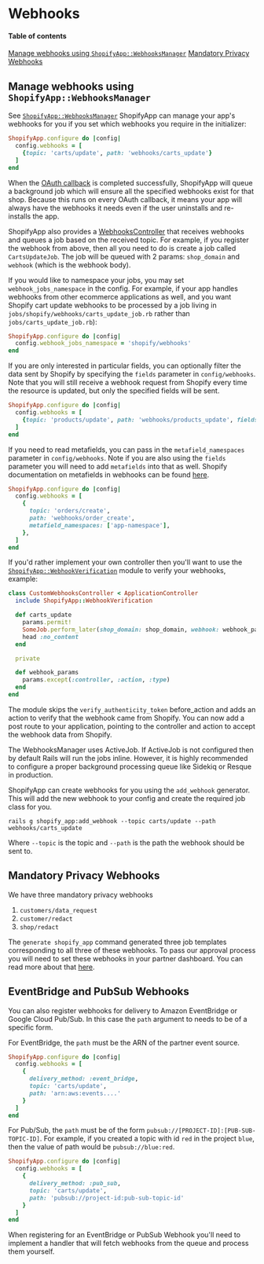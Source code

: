 # Webhooks

#### Table of contents

[Manage webhooks using `ShopifyApp::WebhooksManager`](#manage-webhooks-using-shopifyappwebhooksmanager)
[Mandatory Privacy Webhooks](#mandatory-privacy-webhooks)

## Manage webhooks using `ShopifyApp::WebhooksManager`

See [`ShopifyApp::WebhooksManager`](/lib/shopify_app/managers/webhooks_manager.rb)
ShopifyApp can manage your app's webhooks for you if you set which webhooks you require in the initializer:

```ruby
ShopifyApp.configure do |config|
  config.webhooks = [
    {topic: 'carts/update', path: 'webhooks/carts_update'}
  ]
end
```

When the [OAuth callback](/docs/shopify_app/authentication.md#oauth-callback) is completed successfully, ShopifyApp will queue a background job which will ensure all the specified webhooks exist for that shop. Because this runs on every OAuth callback, it means your app will always have the webhooks it needs even if the user uninstalls and re-installs the app.

ShopifyApp also provides a [WebhooksController](/app/controllers/shopify_app/webhooks_controller.rb) that receives webhooks and queues a job based on the received topic. For example, if you register the webhook from above, then all you need to do is create a job called `CartsUpdateJob`. The job will be queued with 2 params: `shop_domain` and `webhook` (which is the webhook body).

If you would like to namespace your jobs, you may set `webhook_jobs_namespace` in the config. For example, if your app handles webhooks from other ecommerce applications as well, and you want Shopify cart update webhooks to be processed by a job living in `jobs/shopify/webhooks/carts_update_job.rb` rather than `jobs/carts_update_job.rb`):

```ruby
ShopifyApp.configure do |config|
  config.webhook_jobs_namespace = 'shopify/webhooks'
end
```

If you are only interested in particular fields, you can optionally filter the data sent by Shopify by specifying the `fields` parameter in `config/webhooks`. Note that you will still receive a webhook request from Shopify every time the resource is updated, but only the specified fields will be sent.

```ruby
ShopifyApp.configure do |config|
  config.webhooks = [
    {topic: 'products/update', path: 'webhooks/products_update', fields: ['title', 'vendor']}
  ]
end
```

If you need to read metafields, you can pass in the `metafield_namespaces` parameter in `config/webhooks`. Note if you are also using the `fields` parameter you will need to add `metafields` into that as well. Shopify documentation on metafields in webhooks can be found [here](https://shopify.dev/docs/api/admin-rest/2023-10/resources/webhook#resource-object).

```ruby
ShopifyApp.configure do |config|
  config.webhooks = [
    {
      topic: 'orders/create',
      path: 'webhooks/order_create',
      metafield_namespaces: ['app-namespace'],
    },
  ]
end
```

If you'd rather implement your own controller then you'll want to use the [`ShopifyApp::WebhookVerification`](/lib/shopify_app/controller_concerns/webhook_verification.rb) module to verify your webhooks, example:

```ruby
class CustomWebhooksController < ApplicationController
  include ShopifyApp::WebhookVerification

  def carts_update
    params.permit!
    SomeJob.perform_later(shop_domain: shop_domain, webhook: webhook_params.to_h)
    head :no_content
  end

  private

  def webhook_params
    params.except(:controller, :action, :type)
  end
end
```

The module skips the `verify_authenticity_token` before_action and adds an action to verify that the webhook came from Shopify. You can now add a post route to your application, pointing to the controller and action to accept the webhook data from Shopify.

The WebhooksManager uses ActiveJob. If ActiveJob is not configured then by default Rails will run the jobs inline. However, it is highly recommended to configure a proper background processing queue like Sidekiq or Resque in production.

ShopifyApp can create webhooks for you using the `add_webhook` generator. This will add the new webhook to your config and create the required job class for you.

```
rails g shopify_app:add_webhook --topic carts/update --path webhooks/carts_update
```

Where `--topic` is the topic and `--path` is the path the webhook should be sent to.

## Mandatory Privacy Webhooks

We have three mandatory privacy webhooks

1. `customers/data_request`
2. `customer/redact`
3. `shop/redact`

The `generate shopify_app` command generated three job templates corresponding to all three of these webhooks.
To pass our approval process you will need to set these webhooks in your partner dashboard.
You can read more about that [here](https://shopify.dev/apps/webhooks/configuration/mandatory-webhooks).

## EventBridge and PubSub Webhooks

You can also register webhooks for delivery to Amazon EventBridge or Google Cloud Pub/Sub. In this case the `path` argument to needs to be of a specific form.

For EventBridge, the `path` must be the ARN of the partner event source.

```rb
ShopifyApp.configure do |config|
  config.webhooks = [
    {
      delivery_method: :event_bridge,
      topic: 'carts/update',
      path: 'arn:aws:events....'
    }
  ]
end
```

For Pub/Sub, the `path` must be of the form `pubsub://[PROJECT-ID]:[PUB-SUB-TOPIC-ID]`. For example, if you created a topic with id `red` in the project `blue`, then the value of path would be `pubsub://blue:red`.

```rb
ShopifyApp.configure do |config|
  config.webhooks = [
    {
      delivery_method: :pub_sub,
      topic: 'carts/update',
      path: 'pubsub://project-id:pub-sub-topic-id'
    }
  ]
end
```

When registering for an EventBridge or PubSub Webhook you'll need to implement a handler that will fetch webhooks from the queue and process them yourself.
